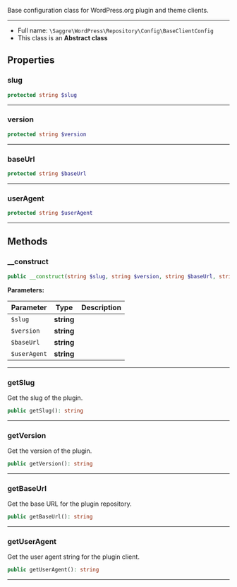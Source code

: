 
Base configuration class for WordPress.org plugin and theme clients.

***

* Full name: `\Saggre\WordPress\Repository\Config\BaseClientConfig`
* This class is an **Abstract class**

## Properties

### slug

```php
protected string $slug
```

***

### version

```php
protected string $version
```

***

### baseUrl

```php
protected string $baseUrl
```

***

### userAgent

```php
protected string $userAgent
```

***

## Methods

### __construct

```php
public __construct(string $slug, string $version, string $baseUrl, string $userAgent): mixed
```

**Parameters:**

| Parameter    | Type       | Description |
|--------------|------------|-------------|
| `$slug`      | **string** |             |
| `$version`   | **string** |             |
| `$baseUrl`   | **string** |             |
| `$userAgent` | **string** |             |

***

### getSlug

Get the slug of the plugin.

```php
public getSlug(): string
```

***

### getVersion

Get the version of the plugin.

```php
public getVersion(): string
```

***

### getBaseUrl

Get the base URL for the plugin repository.

```php
public getBaseUrl(): string
```

***

### getUserAgent

Get the user agent string for the plugin client.

```php
public getUserAgent(): string
```

***

